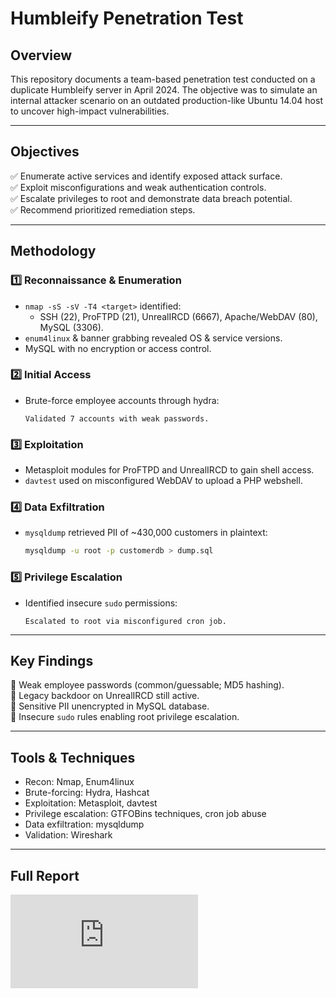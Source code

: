 
# Humbleify Penetration Test

## Overview
This repository documents a team-based penetration test conducted on a duplicate Humbleify server in April 2024. The objective was to simulate an internal attacker scenario on an outdated production-like Ubuntu 14.04 host to uncover high-impact vulnerabilities.

---

## Objectives
✅ Enumerate active services and identify exposed attack surface.  
✅ Exploit misconfigurations and weak authentication controls.  
✅ Escalate privileges to root and demonstrate data breach potential.  
✅ Recommend prioritized remediation steps.

---

## Methodology

### 1️⃣ Reconnaissance & Enumeration
- `nmap -sS -sV -T4 <target>` identified:
  - SSH (22), ProFTPD (21), UnrealIRCD (6667), Apache/WebDAV (80), MySQL (3306).
- `enum4linux` & banner grabbing revealed OS & service versions.
- MySQL with no encryption or access control.

### 2️⃣ Initial Access
- Brute-force employee accounts through hydra:
  ```
  Validated 7 accounts with weak passwords.

### 3️⃣ Exploitation
- Metasploit modules for ProFTPD and UnrealIRCD to gain shell access.
- `davtest` used on misconfigured WebDAV to upload a PHP webshell.

### 4️⃣ Data Exfiltration
- `mysqldump` retrieved PII of ~430,000 customers in plaintext:
  ```bash
  mysqldump -u root -p customerdb > dump.sql
  ```

### 5️⃣ Privilege Escalation
- Identified insecure `sudo` permissions:
 
  ```
  Escalated to root via misconfigured cron job.

---

## Key Findings
🚨 Weak employee passwords (common/guessable; MD5 hashing).  
🚨 Legacy backdoor on UnrealIRCD still active.  
🚨 Sensitive PII unencrypted in MySQL database.  
🚨 Insecure `sudo` rules enabling root privilege escalation.

---

## Tools & Techniques
- Recon: Nmap, Enum4linux
- Brute-forcing: Hydra, Hashcat
- Exploitation: Metasploit, davtest
- Privilege escalation: GTFOBins techniques, cron job abuse
- Data exfiltration: mysqldump
- Validation: Wireshark

---

## Full Report
![Humbleify Report Screenshot](https://github.com/alevan22/alevan22/blob/main/Projects/Humbleify%20Penetration%20Test/Humblify%20Penetration%20Test.pdf)

